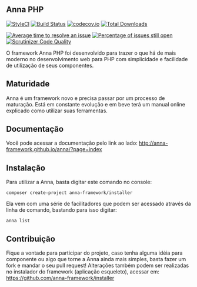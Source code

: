 ## Anna PHP

[![StyleCI](https://styleci.io/repos/46992617/shield)](https://styleci.io/repos/46992617)
[![Build Status](https://travis-ci.org/anna-framework/anna.svg?branch=master)](https://travis-ci.org/anna-framework/anna)
[![codecov.io](https://codecov.io/github/anna-framework/anna/coverage.svg?branch=master)](https://codecov.io/github/anna-framework/anna?branch=master)
[![Total Downloads](https://img.shields.io/packagist/dt/anna-framework/anna.svg?style=flat-square)](https://packagist.org/packages/anna-framework/anna)

[![Average time to resolve an issue](http://isitmaintained.com/badge/resolution/anna-framework/anna.svg)](http://isitmaintained.com/project/anna-framework/anna "Average time to resolve an issue")
[![Percentage of issues still open](http://isitmaintained.com/badge/open/anna-framework/anna.svg)](http://isitmaintained.com/project/anna-framework/anna "Percentage of issues still open")
[![Scrutinizer Code Quality](https://scrutinizer-ci.com/g/anna-framework/anna/badges/quality-score.png?b=master)](https://scrutinizer-ci.com/g/anna-framework/anna/?branch=master)



O framework Anna PHP foi desenvolvido para trazer o que há de mais moderno no desenvolvimento web para PHP com simplicidade
e facilidade de utilização de seus componentes.

## Maturidade

Anna é um framework novo e precisa passar por um processo de maturação. Está em constante evolução e em beve terá um manual online explicado como utilizar
suas ferramentas.

## Documentação
Você pode acessar a documentação pelo link ao lado: http://anna-framework.github.io/anna/?page=index

## Instalação
Para utilizar a Anna, basta digitar este comando no console:

```
composer create-project anna-framework/installer
```

Ela vem com uma série de facilitadores que podem ser acessado através da linha de comando, bastando para isso digitar:
```
anna list
```

## Contribuição
Fique a vontade para participar do projeto, caso tenha alguma idéia para componente ou algo que torne a Anna ainda mais simples, basta fazer um fork e mandar o seu pull request!
Alterações também podem ser realizadas no instalador do framework (aplicação esqueleto), acessar em: https://github.com/anna-framework/installer
